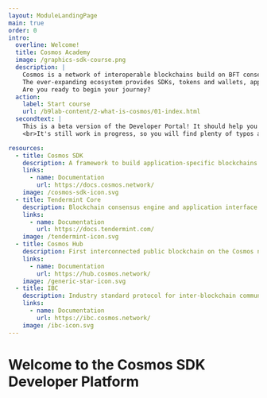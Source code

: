 ```yaml
---
layout: ModuleLandingPage
main: true
order: 0
intro:
  overline: Welcome!
  title: Cosmos Academy
  image: /graphics-sdk-course.png
  description: |
    Cosmos is a network of interoperable blockchains build on BFT consensus.<br/><br/>
    The ever-expanding ecosystem provides SDKs, tokens and wallets, applications and services. Discover the Cosmos SDK to develop application-specific blockchains.<br/><br/>
    Are you ready to begin your journey?
  action: 
    label: Start course
    url: /b9lab-content/2-what-is-cosmos/01-index.html
  secondtext: |
    This is a beta version of the Developer Portal! It should help you take your first steps with the Cosmos sdk.
    <br>It's still work in progress, so you will find plenty of typos and other small mistakes, but the overall concept is solid. We would be happy to get your feedback on the content so far. On the end of each page you find three icons to rate the page and a small box where you can give us feedback on things to improve. Enjoy your journey through the portal and good luck with HackAtom!

resources:
  - title: Cosmos SDK
    description: A framework to build application-specific blockchains
    links:
      - name: Documentation
        url: https://docs.cosmos.network/
    image: /cosmos-sdk-icon.svg
  - title: Tendermint Core
    description: Blockchain consensus engine and application interface
    links:
      - name: Documentation
        url: https://docs.tendermint.com/
    image: /tendermint-icon.svg
  - title: Cosmos Hub
    description: First interconnected public blockchain on the Cosmos network
    links:
      - name: Documentation
        url: https://hub.cosmos.network/
    image: /generic-star-icon.svg
  - title: IBC
    description: Industry standard protocol for inter-blockchain communication
    links:
      - name: Documentation
        url: https://ibc.cosmos.network/
    image: /ibc-icon.svg
---
```


# Welcome to the Cosmos SDK Developer Platform
